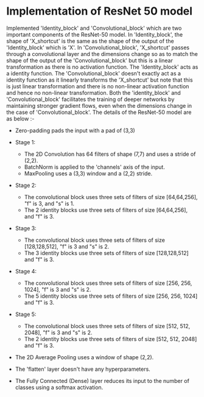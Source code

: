 # Implementation of ResNet 50 model

Implemented 'Identity_block' and 'Convolutional_block' which are two important components of the ResNet-50 model.
In 'Identity_block', the shape of 'X_shortcut' is the same as the shape of the output of the 'Identity_block' which is 'X'.
In 'Convolutional_block', 'X_shortcut' passes through a convolutional layer and the dimensions change so as to match the shape of the output of the 'Convolutional_block' but this is a linear transformation as there is no activation function.
The 'Identity_block' acts as a identity function. The 'Convolutional_block' doesn't exactly act as a identity function as it linearly transforms the 'X_shortcut' but note that this is just linear transformation and there is no non-linear activation function and hence no non-linear transformation.
Both the 'identity_block' and 'Convolutional_block' facilitates the training of deeper networks by maintaining stronger gradient flows, even when the dimensions change in the case of 'Convolutional_block'.
The details of the ResNet-50 model are as below :-

- Zero-padding pads the input with a pad of (3,3)
- Stage 1:
  - The 2D Convolution has 64 filters of shape (7,7) and uses a stride of (2,2).
  - BatchNorm is applied to the 'channels' axis of the input.
  - MaxPooling uses a (3,3) window and a (2,2) stride.

- Stage 2:
  - The convolutional block uses three sets of filters of size [64,64,256], "f" is 3, and "s" is 1.
  - The 2 identity blocks use three sets of filters of size [64,64,256], and "f" is 3.

- Stage 3:
  - The convolutional block uses three sets of filters of size [128,128,512], "f" is 3 and "s" is 2.
  - The 3 identity blocks use three sets of filters of size [128,128,512] and "f" is 3.

- Stage 4:
  - The convolutional block uses three sets of filters of size [256, 256, 1024], "f" is 3 and "s" is 2.
  - The 5 identity blocks use three sets of filters of size [256, 256, 1024] and "f" is 3.

- Stage 5:
  - The convolutional block uses three sets of filters of size [512, 512, 2048], "f" is 3 and "s" is 2.
  - The 2 identity blocks use three sets of filters of size [512, 512, 2048] and "f" is 3.

- The 2D Average Pooling uses a window of shape (2,2).
- The 'flatten' layer doesn't have any hyperparameters.
- The Fully Connected (Dense) layer reduces its input to the number of classes using a softmax activation.
